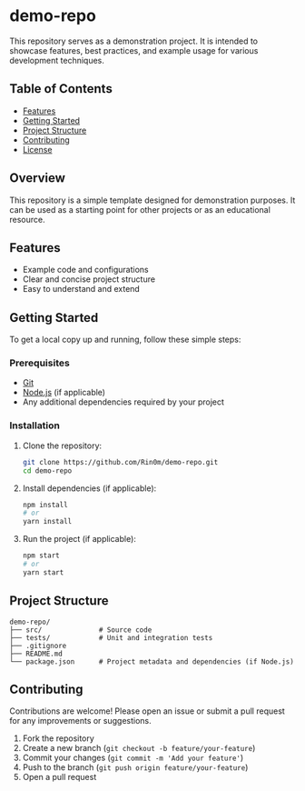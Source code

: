# demo-repo

This repository serves as a demonstration project. It is intended to showcase features, best practices, and example usage for various development techniques.

## Table of Contents

- [Features](#features)
- [Getting Started](#getting-started)
- [Project Structure](#project-structure)
- [Contributing](#contributing)
- [License](#license)

## Overview

This repository is a simple template designed for demonstration purposes. It can be used as a starting point for other projects or as an educational resource.

## Features

- Example code and configurations
- Clear and concise project structure
- Easy to understand and extend

## Getting Started

To get a local copy up and running, follow these simple steps:

### Prerequisites

- [Git](https://git-scm.com/)
- [Node.js](https://nodejs.org/) (if applicable)
- Any additional dependencies required by your project

### Installation

1. Clone the repository:
    ```bash
    git clone https://github.com/Rin0m/demo-repo.git
    cd demo-repo
    ```
2. Install dependencies (if applicable):
    ```bash
    npm install
    # or
    yarn install
    ```

3. Run the project (if applicable):
    ```bash
    npm start
    # or
    yarn start
    ```

## Project Structure

```
demo-repo/
├── src/              # Source code
├── tests/            # Unit and integration tests
├── .gitignore
├── README.md
└── package.json      # Project metadata and dependencies (if Node.js)
```

## Contributing

Contributions are welcome! Please open an issue or submit a pull request for any improvements or suggestions.

1. Fork the repository
2. Create a new branch (`git checkout -b feature/your-feature`)
3. Commit your changes (`git commit -m 'Add your feature'`)
4. Push to the branch (`git push origin feature/your-feature`)
5. Open a pull request

